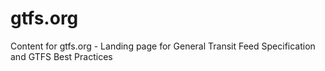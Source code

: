 # gtfs.org
Content for gtfs.org - Landing page for General Transit Feed Specification and GTFS Best Practices
